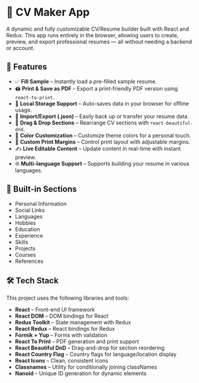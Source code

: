 # 📝 CV Maker App

A dynamic and fully customizable CV/Resume builder built with React and Redux. This app runs entirely in the browser, allowing users to create, preview, and export professional resumes — all without needing a backend or account.

## 🚀 Features

- ✅ **Fill Sample** – Instantly load a pre-filled sample resume.
- 🖨️ **Print & Save as PDF** – Export a print-friendly PDF version using `react-to-print`.
- 💾 **Local Storage Support** – Auto-saves data in your browser for offline usage.
- 🔄 **Import/Export (.json)** – Easily back up or transfer your resume data.
- 🧩 **Drag & Drop Sections** – Rearrange CV sections with `react-beautiful-dnd`.
- 🎨 **Color Customization** – Customize theme colors for a personal touch.
- 📐 **Custom Print Margins** – Control print layout with adjustable margins.
- ✍️ **Live Editable Content** – Update content in real-time with instant preview.
- 🌐 **Multi-language Support** – Supports building your resume in various languages.

## 📌 Built-in Sections

- Personal Information  
- Social Links  
- Languages  
- Hobbies  
- Education  
- Experience  
- Skills  
- Projects  
- Courses  
- References  

## 🛠️ Tech Stack

This project uses the following libraries and tools:

- **React** – Front-end UI framework  
- **React DOM** – DOM bindings for React  
- **Redux Toolkit** – State management with Redux  
- **React Redux** – React bindings for Redux  
- **Formik + Yup** – Forms with validation  
- **React To Print** – PDF generation and print support  
- **React Beautiful DnD** – Drag-and-drop for section reordering  
- **React Country Flag** – Country flags for language/location display  
- **React Icons** – Clean, consistent icons  
- **Classnames** – Utility for conditionally joining classNames  
- **Nanoid** – Unique ID generation for dynamic elements

